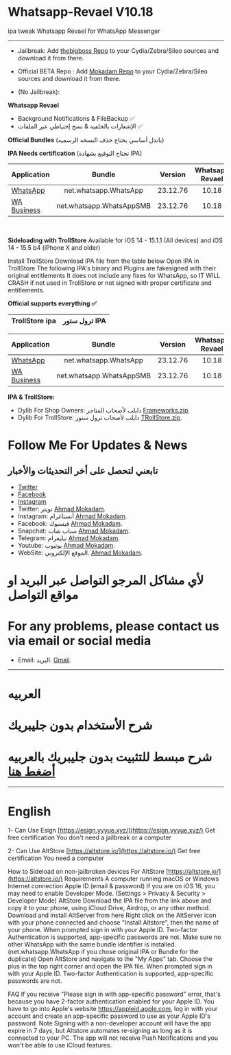 # Whatsapp-Revael V10.18
ipa tweak Whatsapp Revael for WhatsApp Messenger

-----------

* Jailbreak: Add [thebigboss Repo](http://apt.thebigboss.org/repofiles/cydia) to your Cydia/Zebra/Sileo sources and download it from there.

* Official BETA Repo : Add [Mokadam Repo](https://mokaddam.firepo.me/) to your Cydia/Zebra/Sileo sources and download it from there.

* (No Jailbreak): 

**Whatsapp Revael**
       
- Background Notifications & FileBackup ✅ 
- الإشعارات بالخلفية & نسخ إحتياطي عبر الملفات ✅

**Official Bundles** (باندل أساسي يحتاج حذف النسخه الرسميه)

**IPA Needs certification** (تحتاج التوقيع بشهادة IPA)

| Application | Bundle | Version | Whatsapp Revael |
| ------------------ |:---------:|:------:|:------:|
| [WhatsApp](https://drive.google.com/file/d/1cBrFti9n3UKclQ0VmXtPB2zI5xD7-g5t/view?usp=sharing) | net.whatsapp.WhatsApp | 23.12.76 | 10.18 |
| [WA Business](https://drive.google.com/file/d/1veC4DjZh8o-qx6XNaOjk0mF2cX9Vn5X0/view?usp=sharing) | net.whatsapp.WhatsAppSMB | 23.12.76 | 10.18 |

&nbsp; 

**Sideloading with TrollStore**
Available for iOS 14 - 15.1.1 (All devices) and iOS 14 - 15.5 b4 (iPhone X and older)

Install TrollStore
Download IPA file from the table below
Open IPA in TrollStore
The following IPA's binary and Plugins are fakesigned with their original entitlements
It does not include any fixes for WhatsApp, so IT WILL CRASH if not used in TrollStore or not signed with proper certificate and entitlements.

**Official supports everything ✅**
   
|  TrollStore ipa  |  ترول ستور  IPA|
| ------------------ |:---------:|

| Application | Bundle | Version | Whatsapp Revael |
| ------------------ |:---------:|:------:|:------:|
| [WhatsApp](https://drive.google.com/file/d/12BxEik23ToQyYGQi_DznjwkKL6Jg7WCF/view?usp=sharing) | net.whatsapp.WhatsApp | 23.12.76 | 10.18 |
| [WA Business](https://drive.google.com/file/d/1kSMJnBwjtrpOClNAFPay4IrMGUBY1FNn/view?usp=sharing) | net.whatsapp.WhatsAppSMB | 23.12.76 | 10.18 |

**IPA & TrollStore:**

- Dylib For Shop Owners: دايلب لأصحاب المتاجر [Frameworks.zip](https://drive.google.com/file/d/19QXlA6r6Zd4f5HIpj8WmSiItc8zWlUB7/view?usp=sharing).
- Dylib For TrollStore: دايلب لأصحاب ترول ستور [TRollStore.zip](https://drive.google.com/file/d/1OVMu4a5YL3nPlkXsVq9msrFBcDa-RCyX/view?usp=sharing).

# Follow Me For Updates & News
## تابعني لتحصل على أخر التحديثات والأخبار
- [Twitter](رابط-Twitter)
- [Facebook](رابط-Facebook)
- [Instagram](رابط-Instagram)
- Twitter: تويتر [Ahmad Mokadam](http://twitter.com/ahmadmokaddam).
- Instagram: أنستاغرام [Ahmad Mokadam](http://instagram.com/ahmadmokaddam).
- Facebook: فيسبوك [Ahmad Mokadam](http://facebook.com/ahmadmokaddam).
- Snapchat: سناب شات [Ahmad Mokadam](https://www.snapchat.com/add/ahmad_mokadam).
- Telegram: تيليغرام [Ahmad Mokadam](http://https://t.me/AHMADMOKADAM).
- Youtube: يوتيوب [Ahmad Mokadam](https://m.youtube.com/channel/UCA72wIrAAB3FBmqS8L5MCjg/about?disable_polymer=1).
- WebSite: الموقع الإلكتروني. [Ahmad Mokadam](http://mokadam.com).

# لأي مشاكل المرجو التواصل عبر البريد او مواقع التواصل 
# For any problems, please contact us via email or social media
- Email: البريد. [Gmail](mailto:ahmadmokaddam@gmail.com).

-----------------------

# العربيه

# شرح الأستخدام بدون جليبريك

# شرح مبسط للتثبيت بدون جليبريك بالعربيه [أضغط هنا](https://www.mokadam.com/p/alt.html?m=1)

--------------------

# English

1- Can Use Esign [https://esign.yyyue.xyz/](https://esign.yyyue.xyz/) Get free certification You don't need a jailbreak or a computer

2- Can Use AltStore [https://altstore.io/](https://altstore.io/) Get free certification You need a computer

How to Sideload on non-jailbroken devices For AltStore [https://altstore.io/](https://altstore.io/) Requirements A computer running macOS or Windows Internet connection Apple ID (email & password) If you are on iOS 16, you may need to enable Developer Mode. (Settings > Privacy & Security > Developer Mode) AltStore Download the IPA file from the link above and copy it to your phone, using iCloud Drive, Airdrop, or any other method. Download and install AltServer from here Right click on the AltServer icon with your phone connected and choose "Install Altstore", then the name of your phone. When prompted sign in with your Apple ID. Two-factor Authentication is supported, app-specific passwords are not. Make sure no other WhatsApp with the same bundle identifier is installed. (net.whatsapp.WhatsApp if you chose original IPA or Bundle for the duplicate) Open AltStore and navigate to the "My Apps" tab. Choose the plus in the top right corner and open the IPA file. When prompted sign in with your Apple ID. Two-factor Authentication is supported, app-specific passwords are not.

FAQ If you receive "Please sign in with app-specific password" error, that's because you have 2-factor authentication enabled for your Apple ID. You have to go into Apple's website https://appleid.apple.com, log in with your account and create an app-specific password to use as your Apple ID's password. Note Signing with a non-developer account will have the app expire in 7 days, but Altstore automates re-signing as long as it is connected to your PC. The app will not receive Push Notifications and you won't be able to use iCloud features.
